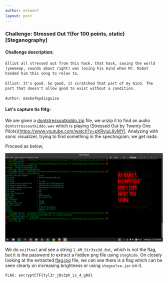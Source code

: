```yaml
---
author: eshaan7
layout: post
---
```



### Challenge: Stressed Out ?(for 100 points, static) [Steganography]

#### Challenge description: 

	Elliot all stressed out from this hack, that hack, saving the world (yeeeeep, sounds about right) was losing his mind when Mr. Robot handed him this song to relax to.
     
	Elliot: It's good. So good, it scratched that part of my mind. The part that doesn't allow good to exist without a condition.
     
	Author: maskofmydisguise

#### Let's capture tis fl4g: 

We are given a [dontstressoutkiddo.zip](https://github.com/mishrasunny174/encrypt-ctf/blob/master/Stego/100_Stressed_out%3F/dontstressoutkiddo.zip) file, we unzip it to find an audio `dontstressoutkiddo.wav` which is playing (Stressed Out by Twenty One Pilots)[https://www.youtube.com/watch?v=pXRviuL6vMY].
Analyzing with sonic visualizer, trying to find something in the spectrogram, we get nada. 

Proceed as below,

<img src="stressedout.png">

We do `exiftool` and see a string `1_4M_Str3ss3d_0ut`, which is not the flag, but it is the password to extract a hidden png file using `steghide`. 
On closely looking at the extracted [flag.jpg](https://github.com/mishrasunny174/encrypt-ctf/blob/master/Stego/100_Stressed_out%3F/flag.jpg) file, we can see there is a flag which can be seen clearly on increasing brightness or using ```stegsolve.jar``` on it.

	FLAG: encryptCTF{tyl3r_j0s3ph_is_4_g0d}